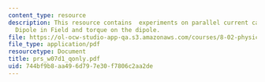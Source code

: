 ```yaml
---
content_type: resource
description: This resource contains  experiments on parallel current carrying wires,
  Dipole in Field and torque on the dipole.
file: https://ol-ocw-studio-app-qa.s3.amazonaws.com/courses/8-02-physics-ii-electricity-and-magnetism-spring-2007/744bf9b8aa496d797e30f7806c2aa2de_prs_w07d1_qonly.pdf
file_type: application/pdf
resourcetype: Document
title: prs_w07d1_qonly.pdf
uid: 744bf9b8-aa49-6d79-7e30-f7806c2aa2de
---
```

